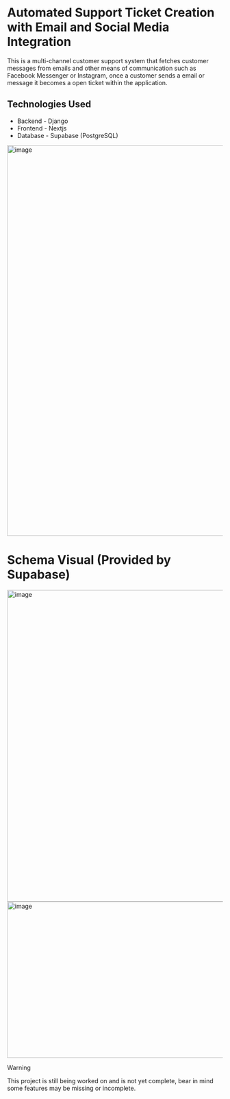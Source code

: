 # Automated Support Ticket Creation with Email and Social Media Integration

This is a multi-channel customer support system that fetches customer messages from emails and other means of communication such as Facebook Messenger or Instagram, once a customer sends a email or message it becomes a open ticket within the application.
## Technologies Used

- Backend - Django
- Frontend - Nextjs
- Database - Supabase (PostgreSQL)

<img width="1919" height="910" alt="image" src="https://github.com/user-attachments/assets/c9997f83-9450-4f6f-b4d4-587617a1c21f" />

# Schema Visual (Provided by Supabase)
<img width="1186" height="726" alt="image" src="https://github.com/user-attachments/assets/ac4f39a2-4b70-4166-9478-16dad3684e0b" />

<img width="745" height="364" alt="image" src="https://github.com/user-attachments/assets/eebfd23c-cfb3-4a5b-88b7-22526b57a7b2" />


> [!WARNING]
> This project is still being worked on and is not yet complete, bear in mind some features may be missing or incomplete.

